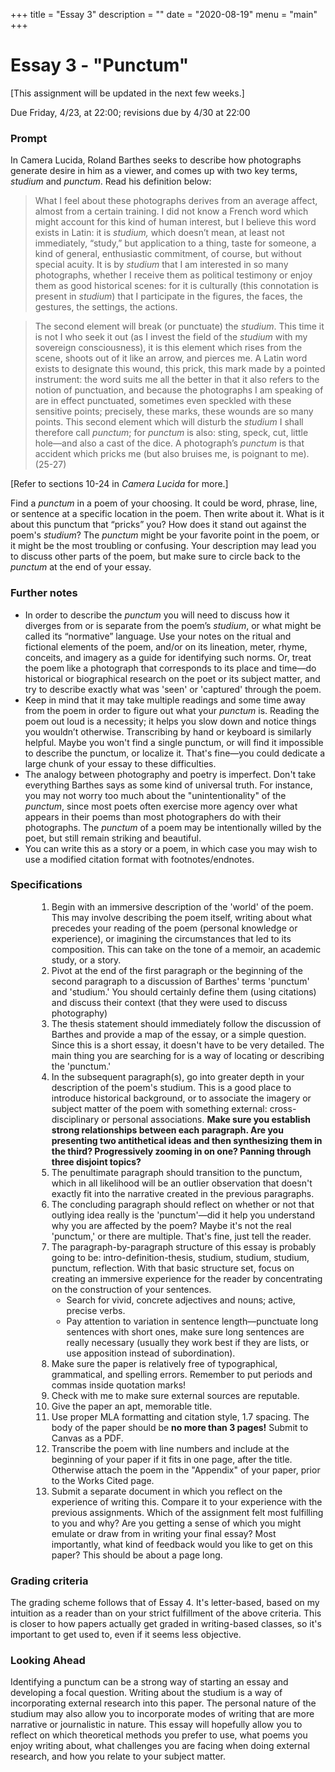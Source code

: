 +++
title = "Essay 3"
description = ""
date = "2020-08-19"
menu = "main"
+++

<div class="essay">

# Essay 3 - "Punctum"

[This assignment will be updated in the next few weeks.]

Due Friday, 4/23, at 22:00; revisions due by 4/30 at 22:00

### Prompt
In Camera Lucida, Roland Barthes seeks to describe how photographs generate desire in him as a viewer, and comes up with two key terms, *studium* and *punctum*. Read his definition below:

> What I feel about these photographs derives from an average affect, almost from a certain training. I did not know a French word which might account for this kind of human interest, but I believe this word exists in Latin: it is *studium,* which doesn’t mean, at least not immediately, “study,” but application to a thing, taste for someone, a kind of general, enthusiastic commitment, of course, but without special acuity. It is by *studium* that I am interested in so many photographs, whether I receive them as political testimony or enjoy them as good historical scenes: for it is culturally (this connotation is present in *studium*) that I participate in the figures, the faces, the gestures, the settings, the actions.

> The second element will break (or punctuate) the *studium*. This time it is not I who seek it out (as I invest the field of the *studium* with my sovereign consciousness), it is this element which rises from the scene, shoots out of it like an arrow, and pierces me. A Latin word exists to designate this wound, this prick, this mark made by a pointed instrument: the word suits me all the better in that it also refers to the notion of punctuation, and because the photographs I am speaking of are in effect punctuated, sometimes even speckled with these sensitive points; precisely, these marks, these wounds are so many points. This second element which will disturb the *studium* I shall therefore call *punctum*; for *punctum* is also: sting, speck, cut, little hole—and also a cast of the dice. A photograph’s *punctum* is that accident which pricks me (but also bruises me, is poignant to me). (25-27)

[Refer to sections 10-24 in *Camera Lucida* for more.]

Find a *punctum* in a poem of your choosing. It could be word, phrase, line, or sentence at a specific location in the poem. Then write about it. What is it about this punctum that “pricks” you? How does it stand out against the poem's *studium*? The *punctum* might be your favorite point in the poem, or it might be the most troubling or confusing. Your description may lead you to discuss other parts of the poem, but make sure to circle back to the *punctum* at the end of your essay.


### Further notes
* In order to describe the *punctum* you will need to discuss how it diverges from or is separate from the poem’s *studium*, or what might be called its “normative” language. Use your notes on the ritual and fictional elements of the poem, and/or on its lineation, meter, rhyme, conceits, and imagery as a guide for identifying such norms. Or, treat the poem like a photograph that corresponds to its place and time—do historical or biographical research on the poet or its subject matter, and try to describe exactly what was 'seen' or 'captured' through the poem.
* Keep in mind that it may take multiple readings and some time away from the poem in order to figure out what your *punctum* is. Reading the poem out loud is a necessity; it helps you slow down and notice things you wouldn’t otherwise. Transcribing by hand or keyboard is similarly helpful. Maybe you won't find a single punctum, or will find it impossible to describe the punctum, or localize it. That's fine—you could dedicate a large chunk of your essay to these difficulties.
* The analogy between photography and poetry is imperfect. Don't take everything Barthes says as some kind of universal truth. For instance, you may not worry too much about the "unintentionality" of the *punctum*, since most poets often exercise more agency over what appears in their poems than most photographers do with their photographs. The *punctum* of a poem may be intentionally willed by the poet, but still remain striking and beautiful.
* You can write this as a story or a poem, in which case you may wish to use a modified citation format with footnotes/endnotes.

### Specifications


<ol style="margin-left:3em">
<li> Begin with an immersive description of the 'world' of the poem. This may involve describing the poem itself, writing about what precedes your reading of the poem (personal knowledge or experience), or imagining the circumstances that led to its composition. This can take on the tone of a memoir, an academic study, or a story.
<li> Pivot at the end of the first paragraph or the beginning of the second paragraph to a discussion of Barthes' terms 'punctum' and 'studium.' You should certainly define them (using citations) and discuss their context (that they were used to discuss photography)
<li> The thesis statement should immediately follow the discussion of Barthes and provide a map of the essay, or a simple question. Since this is a short essay, it doesn't have to be very detailed. The main thing you are searching for is a way of locating or describing the 'punctum.'
<li> In the subsequent paragraph(s), go into greater depth in your description of the poem's studium. This is a good place to introduce historical background, or to associate the imagery or subject matter of the poem with something external: cross-disciplinary or personal associations. <b>Make sure you establish strong relationships between each paragraph. Are you presenting two antithetical ideas and then synthesizing them in the third? Progressively zooming in on one? Panning through three disjoint topics?</b> 
<li> The penultimate paragraph should transition to the punctum, which in all likelihood will be an outlier observation that doesn't exactly fit into the narrative created in the previous paragraphs.
<li> The concluding paragraph should reflect on whether or not that outlying idea really is the 'punctum'—did it help you understand why you are affected by the poem? Maybe it's not the real 'punctum,' or there are multiple. That's fine, just tell the reader.
<li> The paragraph-by-paragraph structure of this essay is probably going to be: intro-definition-thesis, studium, studium, studium, punctum, reflection. With that basic structure set, focus on creating an immersive experience for the reader by concentrating on the construction of your sentences.

   * Search for vivid, concrete adjectives and nouns; active, precise verbs.
   * Pay attention to variation in sentence length—punctuate long sentences with short ones, make sure long sentences are really necessary (usually they work best if they are lists, or use apposition instead of subordination).
<li> Make sure the paper is relatively free of typographical, grammatical, and spelling errors. Remember to put periods and commas inside quotation marks!
<li> Check with me to make sure external sources are reputable.
<li> Give the paper an apt, memorable title.
<li> Use proper MLA formatting and citation style, 1.7 spacing. The body of the paper should be <b>no more than 3 pages!</b> Submit to Canvas as a PDF.
<li> Transcribe the poem with line numbers and include at the beginning of your paper if it fits in one page, after the title. Otherwise attach the poem in the "Appendix" of your paper, prior to the Works Cited page.
<li> Submit a separate document in which you reflect on the experience of writing this. Compare it to your experience with the previous assignments. Which of the assignment felt most fulfilling to you and why? Are you getting a sense of which you might emulate or draw from in writing your final essay? Most importantly, what kind of feedback would you like to get on this paper? This should be about a page long.
</ol>

### Grading criteria

The grading scheme follows that of Essay 4. It's letter-based, based on my intuition as a reader than on your strict fulfillment of the above criteria. This is closer to how papers actually get graded in writing-based classes, so it's important to get used to, even if it seems less objective.

### Looking Ahead
Identifying a punctum can be a strong way of starting an essay and developing a focal question. Writing about the studium is a way of incorporating external research into this paper. The personal nature of the studium may also allow you to incorporate modes of writing that are more narrative or journalistic in nature. This essay will hopefully allow you to reflect on which theoretical methods you prefer to use, what poems you enjoy writing about, what challenges you are facing when doing external research, and how you relate to your subject matter.

</div>
